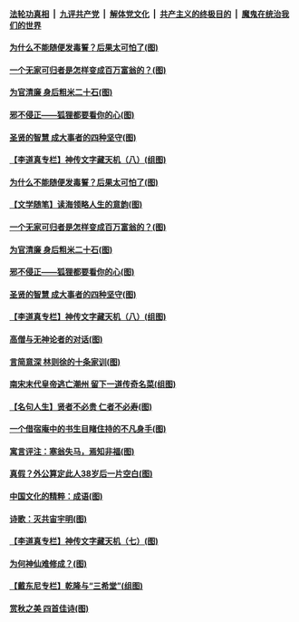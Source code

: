

####  [法轮功真相](../../../../basic/blob/master/README.md?t=10221202) &nbsp;|&nbsp; [九评共产党](../../../../9ping.md/blob/master/README.md?t=10221202) &nbsp;|&nbsp; [解体党文化](../../../../jtdwh.md/blob/master/README.md?t=10221202)  &nbsp;|&nbsp; [共产主义的终极目的](../../../../gczydzjmd.md/blob/master/README.md?t=10221202) &nbsp;|&nbsp; [魔鬼在统治我们的世界](../../../../mgztzwmdsj.md/blob/master/README.md?t=10221202) 

#### [为什么不能随便发毒誓？后果太可怕了(图)](../pages/p7/949955.md?t=10221202) 

#### [一个无家可归者是怎样变成百万富翁的？(图)](../pages/p7/949703.md?t=10221202) 

#### [为官清廉 身后粗米二十石(图)](../pages/p7/949830.md?t=10221202) 

#### [邪不侵正——狐狸都要看你的心(图)](../pages/p7/948974.md?t=10221202) 

#### [圣贤的智慧 成大事者的四种坚守(图)](../pages/p7/949700.md?t=10221202) 

#### [【李道真专栏】神传文字藏天机（八）(组图)](../pages/p7/949639.md?t=10221202) 

#### [为什么不能随便发毒誓？后果太可怕了(图)](../pages/p7/949955.md?t=10221202) 

#### [【文学随笔】读海领略人生的意韵(图)](../pages/p7/949960.md?t=10221202) 

#### [一个无家可归者是怎样变成百万富翁的？(图)](../pages/p7/949703.md?t=10221202) 

#### [为官清廉 身后粗米二十石(图)](../pages/p7/949830.md?t=10221202) 

#### [邪不侵正——狐狸都要看你的心(图)](../pages/p7/948974.md?t=10221202) 

#### [圣贤的智慧 成大事者的四种坚守(图)](../pages/p7/949700.md?t=10221202) 

#### [【李道真专栏】神传文字藏天机（八）(组图)](../pages/p7/949639.md?t=10221202) 

#### [高僧与无神论者的对话(图)](../pages/p7/949737.md?t=10221202) 

#### [言简意深 林则徐的十条家训(图)](../pages/p7/949698.md?t=10221202) 

#### [南宋末代皇帝逃亡潮州 留下一道传奇名菜(组图)](../pages/p7/949524.md?t=10221202) 

#### [【名句人生】贤者不必贵 仁者不必寿(图)](../pages/p7/947786.md?t=10221202) 

#### [一个借宿庵中的书生目睹住持的不凡身手(图)](../pages/p7/949555.md?t=10221202) 

#### [寓言评注：塞翁失马，焉知非福(图)](../pages/p7/949546.md?t=10221202) 

#### [真假？外公算定此人38岁后一片空白(图)](../pages/p7/949563.md?t=10221202) 

#### [中国文化的精粹：成语(图)](../pages/p7/949529.md?t=10221202) 

#### [诗歌：灭共宙宇明(图)](../pages/p7/949018.md?t=10221202) 

#### [【李道真专栏】神传文字藏天机（七）(图)](../pages/p7/948791.md?t=10221202) 

#### [为何神仙难修成？(图)](../pages/p7/949464.md?t=10221202) 

#### [【戴东尼专栏】乾隆与“三希堂”(组图)](../pages/p7/944203.md?t=10221202) 

#### [赏秋之美 四首佳诗(图)](../pages/p7/949460.md?t=10221202) 

